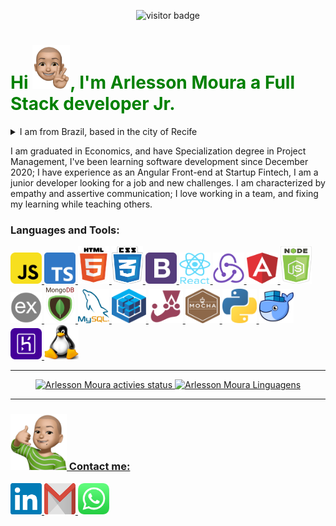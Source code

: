 <div>
  <p  align="center">
    <img src="https://visitor-badge.laobi.icu/badge?page_id=ArlessonMoura" alt="visitor badge"/>       
  </p>
</div>

<div>
  <h1 align="left" style="color:green;">Hi <img src="img/peace-face.png" alt="peace face" width="60" height="70"/>, I'm Arlesson Moura a Full Stack developer Jr.
  </h1>
  <details>
  <summary>I am from Brazil, based in the city of Recife</summary>
    <br>
    <p align="left">
      Beyond a gorgeous place to live, full of histories, and one of most delicious culinary of Brazil... Recife is the biggest technology pole of Brazil. 
    </p>
    <div align="center">
      <img width="40%" alt="Beach of Boa Viagem's neighborhood" src="img/pasárgada.jpg" /> 
      <img width="40%" alt="Beach of Boa Viagem's neighborhood" src="img/pasárgada2.jpg" />
      <img height="300" width="40%" alt="Landmark 0 of the city" src="img/Recife-Marco-Zero.webp" />
      <img height="300" width="40%" alt="Street of Bom Jesus" src="img/rua-bom-jesus.jpg" /> 
    </div>    
  </details>

  <p align="left">I am graduated in Economics, and have Specialization degree in Project Management, I've been learning software development since December 2020; I have experience as an Angular Front-end at Startup Fintech, I am a junior developer looking for a job and new challenges.
  I am characterized by empathy and assertive communication; I love working in a team, and fixing my learning while teaching others.
  </p>
</div>

<div>
  <h3 align="left">Languages and Tools:</h3>
  <p align="left">
    <a title="JavaScript" href="https://developer.mozilla.org/en-US/docs/Web/JavaScript" target="_blank">
      <img src="img/javascript.png" alt="javascript" width="50" height="50"/>
    </a>
    <a title="Typescript" href="https://www.typescriptlang.org/" target="_blank" rel="noreferrer">
      <img src="img/typescript.png" alt="typescript" width="50" height="50"/>
    </a>
    <a title="HTML 5" href="https://developer.mozilla.org/en-US/docs/Learn/HTML" target="_blank" rel="noreferrer">
      <img src="img/html(5).png" alt="html 5" width="50" height="60"/>
    </a>
    <a title="CSS 3" href="https://developer.mozilla.org/pt-BR/docs/Web/CSS" target="_blank" rel="noreferrer">
      <img src="img/css(3).png" alt="css3" width="50" height="60"/>
    </a>
    <a title="Bootstrap" href="https://getbootstrap.com/" target="_blank" rel="noreferrer">
      <img src="img/bootstrap.png" alt="bootstrap" width="50" height="50"/>
    </a>
    <a title="React.JS" href="https://reactjs.org/" target="_blank">
      <img src="img/react.png" alt="react" width="50" height="50"/>
    </a>
    <a title="Redux" href="https://redux.js.org/" target="_blank">
      <img src="img/redux.png" alt="redux" width="50" height="50"/>
    </a>
    <a title="Angular" href="https://angular.io/" target="_blank" rel="noreferrer">
      <img src="img/angular.png" alt="angular" width="50" height="50"/>
    </a>
    <a title="Node.JS" href="https://nodejs.org" target="_blank">
      <img src="img/node(js).png" alt="nodejs" width="50" height="60"/>
    </a>
    <a title="Express.JS" href="https://expressjs.com" target="_blank">
      <img src="img/express.png" alt="express" width="50" height="50"/>
    </a>
    <a title="MongoDB" href="https://www.mongodb.com/" target="_blank">
      <img src="img/mongodb.png" alt="mongodb" width="50" height="60"/>
    </a>
    <a title="MySQL" href="https://www.mysql.com/" target="_blank">
      <img src="img/my-sql.png" alt="mysql" width="50" height="55"/>
    </a>
    <a title="Sequelize" href=" https://sequelize.org/master/index.html" target="_blank" rel="noreferrer">
      <img src="img/sequelize.png" alt="sequelize" width="55" height="55"/>
    </a>
    <a title="Jest" href="https://jestjs.io" target="_blank">
      <img src="img/jest.png" alt="jest" width="55" height="55"/>
    </a> 
    <a title="Mocha" href="https://mochajs.org" target="_blank">
      <img src="img/mocha.png" alt="mocha" width="55" height="55"/>
    </a>
    <a title="Python" href="https://www.python.org" target="_blank" rel="noreferrer">
      <img src="img/python.png" alt="python" width="55" height="55"/>
    </a>
    <a title="Docker" href="https://www.docker.com/" target="_blank" rel="noreferrer">
      <img src="img/docker.png" alt="docker" width="55" height="55"/>
    </a>
    <a title="heroku" href="https://www.heroku.com/" target="_blank" rel="noreferrer">
      <img src="img/heroku.png" alt="heroku" width="50" height="50"/>
    </a>
    <a title="Linux" href="https://www.gnu.org/distros/free-distros.html" target="_blank" rel="noreferrer">
      <img src="img/linux.png" alt="linux" width="55" height="55"/>
    </a>
  </p>
</div>
<hr>

<div align="center">
  <a href="https://github.com/ArlessonMoura">
  <img width="48%" height="180em" src="https://github-readme-stats.vercel.app/api?username=ArlessonMoura&show_icons=true&theme=dark&include_all_commits=true&count_private=true" alt="Arlesson Moura activies status"/>
  <img width="48%"  height="180em" src="https://github-readme-stats.vercel.app/api/top-langs/?username=ArlessonMoura&layout=compact&langs_count=7&theme=dark" alt="Arlesson Moura Linguagens"/>
</div>
<hr>

<div>
  <h3 align="left"><img src="img/call-me.png" alt="contact me" width="90" height="90"/>
  Contact me:
  </h3>
  <p align="left">
    <a target="_blank" href="https://linkedin.com/in/arlesson-moura">
      <img src="img/linkedin.png" width="50" height="50"/>
    </a>
    <a target="_blank" href="mailto:arlessonmss@gmail.com">
      <img src="img/gmail.png" width="50" height="50"/>
    </a>
    <a target="_blank" href="https://api.whatsapp.com/send?phone=5581998909050">
      <img src="img/whatsapp.png" width="50" height="50"/>
    </a>
  </p>
</div>
